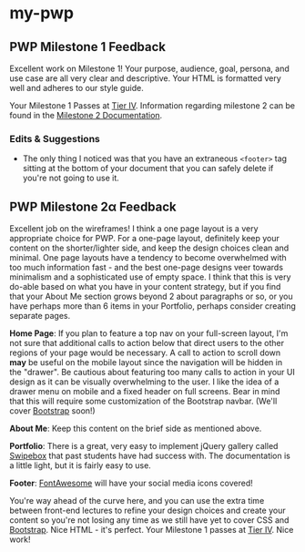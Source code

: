 # my-pwp

## PWP Milestone 1 Feedback
Excellent work on Milestone 1! Your purpose, audience, goal, persona, and use case are all very clear and descriptive. Your HTML is formatted very well and adheres to our style guide.

Your Milestone 1 Passes at [Tier IV](https://bootcamp-coders.cnm.edu/projects/personal/rubric). Information regarding milestone 2 can be found in the [Milestone 2 Documentation](https://bootcamp-coders.cnm.edu/projects/personal/milestone-two).

### Edits &amp; Suggestions

- The only thing I noticed was that you have an extraneous `<footer>` tag sitting at the bottom of your document that you can safely delete if you're not going to use it.

## PWP Milestone 2&alpha; Feedback
Excellent job on the wireframes! I think a one page layout is a very appropriate choice for PWP. For a one-page layout, definitely keep your content on the shorter/lighter side, and keep the design choices clean and minimal. One page layouts have a tendency to become overwhelmed with too much information fast - and the best one-page designs veer towards minimalism and a sophisticated use of empty space. I think that this is very do-able based on what you have in your content strategy, but if you find that your About Me section grows beyond 2 about paragraphs or so, or you have perhaps more than 6 items in your Portfolio, perhaps consider creating separate pages.

**Home Page**: If you plan to feature a top nav on your full-screen layout, I'm not sure that additional calls to action below that direct users to the other regions of your page would be necessary. A call to action to scroll down **may** be useful on the mobile layout since the navigation will be hidden in the "drawer". Be cautious about featuring too many calls to action in your UI design as it can be visually overwhelming to the user. I like the idea of a drawer menu on mobile and a fixed header on full screens. Bear in mind that this will require some customization of the Bootstrap navbar. (We'll cover [Bootstrap](http://getbootstrap.com/) soon!)

**About Me**: Keep this content on the brief side as mentioned above.

**Portfolio**: There is a great, very easy to implement jQuery gallery called [Swipebox](http://brutaldesign.github.io/swipebox/) that past students have had success with. The documentation is a little light, but it is fairly easy to use.

**Footer**: [FontAwesome](http://fontawesome.io/) will have your social media icons covered!

You're way ahead of the curve here, and you can use the extra time between front-end lectures to refine your design choices and create your content so you're not losing any time as we still have yet to cover CSS and [Bootstrap](http://getbootstrap.com/). Nice HTML - it's perfect. Your Milestone 1 passes at [Tier IV](https://bootcamp-coders.cnm.edu/projects/personal/rubric/). Nice work!
